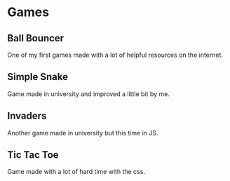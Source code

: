 # Games
## Ball Bouncer
One of my first games made with a lot of helpful resources on the internet.
## Simple Snake
Game made in university and improved a little bit by me.
## Invaders
Another game made in university but this time in JS.
## Tic Tac Toe
Game made with a lot of hard time with the css.